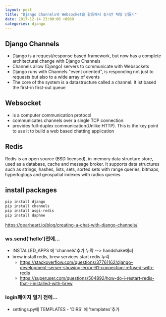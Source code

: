 ```yaml
---
layout: post
title: "Django Channels와 Websocket을 활용해서 실시칸 채팅 만들기"
date: 2017-12-14 23:00:00 +0900
categories: django
---
```

## Django Channels
+ Django is a request/response based framework, but now has a complete architectural change with Django Channels
+ Channels allow (Django) servers to communicate with Websockets
+ Django runs with Channels "event oriented", is responding not just to requests but also to a wide array of events
+ The core of the system is a datastructure called a channel. It ist based the first-in first-out queue

## Websocket
+ is a computer communication protocol
+ communicates channels over a single TCP connection
+ provides full-duplex communication(Unlike HTTP). This is the key point to use it to build a web based chatting application

## Redis
Redis is an open source (BSD licensed), in-memory data structure store, used as a database, cache and message broker. It supports data structures such as strings, hashes, lists, sets, sorted sets with range queries, bitmaps, hyperloglogs and geospatial indexes with radius queries

## install packages
```bash
pip install django
pip install channels
pip install asgi-redis
pip install daphne
```

https://gearheart.io/blog/creating-a-chat-with-django-channels/


### ws.send('hello')전에...
+ INSTALLED_APPS 에 'channels'추가 누락 --> handshake에러
+ brew install redis, brew services start redis 누락
    - https://stackoverflow.com/questions/37761162/django-development-server-showing-error-61-connection-refused-with-redis
    - https://superuser.com/questions/504892/how-do-i-restart-redis-that-i-installed-with-brew

### login페이지 열기 전에...
+ settings.py에 TEMPLATES - 'DIRS' 에 'templates'추가
